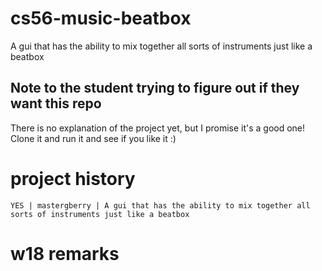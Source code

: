 cs56-music-beatbox
==================

A gui that has the ability to mix together all sorts of instruments just like a beatbox

Note to the student trying to figure out if they want this repo
---------------------------------------------------------------
There is no explanation of the project yet, but I promise it's a good one! Clone it and run it and see if you like it :)

project history
===============
```
YES | mastergberry | A gui that has the ability to mix together all sorts of instruments just like a beatbox
```
w18 remarks
==================

